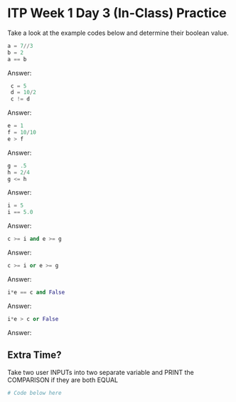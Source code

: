 # ITP Week 1 Day 3 (In-Class) Practice

Take a look at the example codes below and determine their boolean value.

```python
a = 7//3
b = 2
a == b
```

Answer: 

```python
 c = 5
 d = 10/2
 c != d
```

Answer: 

```python
e = 1
f = 10/10
e > f
```

Answer: 

```python
g = .5
h = 2/4
g <= h
```

Answer: 

```python
i = 5
i == 5.0
```

Answer: 

```python
c >= i and e >= g
```

Answer: 

```python
c >= i or e >= g
```

Answer: 

```python
i*e == c and False
```

Answer: 

```python
i*e > c or False
```

Answer: 

## Extra Time?

Take two user INPUTs into two separate variable and PRINT the COMPARISON if they are both EQUAL

```python
# Code below here



```